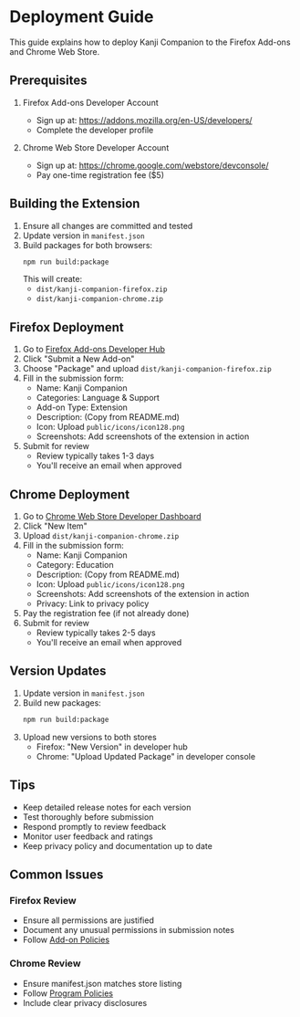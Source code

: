# Deployment Guide

This guide explains how to deploy Kanji Companion to the Firefox Add-ons and Chrome Web Store.

## Prerequisites

1. Firefox Add-ons Developer Account
   - Sign up at: https://addons.mozilla.org/en-US/developers/
   - Complete the developer profile

2. Chrome Web Store Developer Account
   - Sign up at: https://chrome.google.com/webstore/devconsole/
   - Pay one-time registration fee ($5)

## Building the Extension

1. Ensure all changes are committed and tested
2. Update version in `manifest.json`
3. Build packages for both browsers:
   ```bash
   npm run build:package
   ```
   This will create:
   - `dist/kanji-companion-firefox.zip`
   - `dist/kanji-companion-chrome.zip`

## Firefox Deployment

1. Go to [Firefox Add-ons Developer Hub](https://addons.mozilla.org/en-US/developers/)
2. Click "Submit a New Add-on"
3. Choose "Package" and upload `dist/kanji-companion-firefox.zip`
4. Fill in the submission form:
   - Name: Kanji Companion
   - Categories: Language & Support
   - Add-on Type: Extension
   - Description: (Copy from README.md)
   - Icon: Upload `public/icons/icon128.png`
   - Screenshots: Add screenshots of the extension in action
5. Submit for review
   - Review typically takes 1-3 days
   - You'll receive an email when approved

## Chrome Deployment

1. Go to [Chrome Web Store Developer Dashboard](https://chrome.google.com/webstore/devconsole/)
2. Click "New Item"
3. Upload `dist/kanji-companion-chrome.zip`
4. Fill in the submission form:
   - Name: Kanji Companion
   - Category: Education
   - Description: (Copy from README.md)
   - Icon: Upload `public/icons/icon128.png`
   - Screenshots: Add screenshots of the extension in action
   - Privacy: Link to privacy policy
5. Pay the registration fee (if not already done)
6. Submit for review
   - Review typically takes 2-5 days
   - You'll receive an email when approved

## Version Updates

1. Update version in `manifest.json`
2. Build new packages:
   ```bash
   npm run build:package
   ```
3. Upload new versions to both stores
   - Firefox: "New Version" in developer hub
   - Chrome: "Upload Updated Package" in developer console

## Tips

- Keep detailed release notes for each version
- Test thoroughly before submission
- Respond promptly to review feedback
- Monitor user feedback and ratings
- Keep privacy policy and documentation up to date

## Common Issues

### Firefox Review
- Ensure all permissions are justified
- Document any unusual permissions in submission notes
- Follow [Add-on Policies](https://extensionworkshop.com/documentation/publish/add-on-policies/)

### Chrome Review
- Ensure manifest.json matches store listing
- Follow [Program Policies](https://developer.chrome.com/docs/webstore/program_policies/)
- Include clear privacy disclosures 